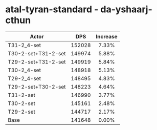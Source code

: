 # atal-tyran-standard - da-yshaarj-cthun
| Actor | DPS | Increase |
|---|:---:|:---:|
|T31-2_4-set|152028|7.33%|
|T30-2-set+T31-2-set|149974|5.88%|
|T29-2-set+T31-2-set|149919|5.84%|
|T30-2_4-set|148918|5.13%|
|T29-2_4-set|148495|4.83%|
|T29-2-set+T30-2-set|148223|4.64%|
|T31-2-set|146990|3.77%|
|T30-2-set|145161|2.48%|
|T29-2-set|144717|2.17%|
|Base|141648|0.00%|
